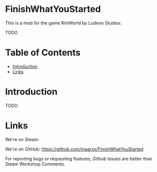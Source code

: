 # FinishWhatYouStarted

This is a mod for the game RimWorld by Ludeon Studios.

TODO

# Table of Contents

* [Introduction](#introduction)
* [Links](#links)

# Introduction

TODO

# Links

We're on Steam: 

We're on GitHub: https://github.com/maarxx/FinishWhatYouStarted

For reporting bugs or requesting features, Github Issues are better than Steam Workshop Comments.
